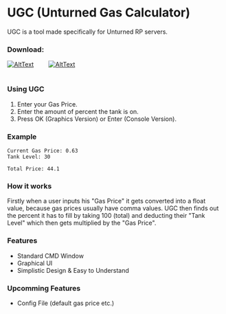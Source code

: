 # UGC (Unturned Gas Calculator)

UGC is a tool made specifically for Unturned RP servers.

### Download:
[![AltText](https://raw.githubusercontent.com/XxJOxX25/UGC/main/Assets/ConsoleBTN.png)](https://github.com/XxJOxX25/UGC/releases/download/V1.3/UGC_Console.exe) ⠀⠀⠀[![AltText](https://raw.githubusercontent.com/XxJOxX25/UGC/main/Assets/GraphicsBTN.png)](https://github.com/XxJOxX25/UGC/releases/download/V1.3/Unzip_Me.zip)

#




### Using UGC

1. Enter your Gas Price.
2. Enter the amount of percent the tank is on.
3. Press OK (Graphics Version) or Enter (Console Version).

### Example


<pre><code>Current Gas Price: 0.63
Tank Level: 30

Total Price: 44.1
</code></pre>


### How it works

Firstly when a user inputs his "Gas Price" it gets converted into a float value, because gas prices usually have comma values. UGC then finds out the percent it has to fill by taking 100 (total) and deducting their "Tank Level" which then gets multiplied by the "Gas Price".

### Features

- Standard CMD Window
- Graphical UI
- Simplistic Design & Easy to Understand

### Upcomming Features

- Config File (default gas price etc.)

